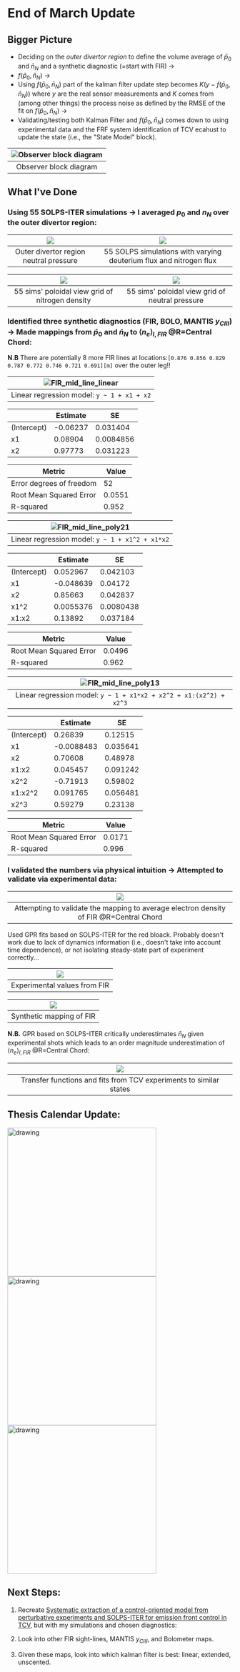 # End of March Update

## Bigger Picture
- Deciding on the *outer divertor region* to define the volume average of $\bar{p}_0$ and $\bar{n}_N$ and a synthetic diagnostic (=start with FIR) $\rightarrow$  
- $f(\bar{p}_0, \bar{n}_N)$ $\rightarrow$  
- Using $f(\bar{p}_0, \bar{n}_N)$ part of the kalman filter update step becomes $K(y - f(\bar{p}_0, \bar{n}_N))$ where $y$ are the real sensor measurements and $K$ comes from (among other things) the process noise as defined by the RMSE of the fit on $f(\bar{p}_0, \bar{n}_N)$ $\rightarrow$  
- Validating/testing both Kalman Filter and $f(\bar{p}_0, \bar{n}_N)$ comes down to using experimental data and the FRF system identification of TCV ecahust to update the state (i.e., the "State Model" block).

| ![Observer block diagram](JournalImages/Observer_Block_Diagram.png) |
|:--:|
|Observer block diagram|

## What I've Done

### Using 55 SOLPS-ITER simulations $\rightarrow$ I averaged $p_0$ and $n_N$ over the outer divertor region:

| ![](JournalImages/p0_odiv_polview.svg) | ![](JournalImages/p0_vs_nZ_data_labels.svg) |
|:--------:|:-------:|
| Outer divertor region neutral pressure | 55 SOLPS simulations with varying deuterium flux and nitrogen flux |  

| ![](JournalImages/grid_polVIew_SOLPS_nN.svg) | ![](JournalImages/grid_polView_SOLPS_p0.svg) |
|:---------:|:-------:|
| 55 sims' poloidal view grid of nitrogen density | 55 sims' poloidal view grid of neutral pressure |

### Identified three synthetic diagnostics (FIR, BOLO, MANTIS $y_{CIII}$) $\rightarrow$ Made mappings from $\bar{p}_0$ and $\bar{n}_N$ to $\langle n_e\rangle _{l,FIR}$ @R=Central Chord:

**N.B** There are potentially 8 more FIR lines at locations:`[0.876 0.856 0.829 0.787 0.772 0.746 0.721 0.691][m]` over the outer leg!!

| ![FIR_mid_line_linear](JournalImages/FIR_mid_line_linear.svg) |
|:--:| 
|Linear regression model: `y ~ 1 + x1 + x2`|  

|               | Estimate   | SE         |
|---------------|------------|------------|
| (Intercept)   | -0.06237   | 0.031404   |
| x1            | 0.08904    | 0.0084856  |
| x2            | 0.97773    | 0.031223   |  

| Metric                                 | Value            |
|----------------------------------------|------------------|
| Error degrees of freedom               | 52               |
| Root Mean Squared Error                | 0.0551           |
| R-squared                              | 0.952            | 


|![FIR_mid_line_poly21](JournalImages/FIR_mid_line_poly21.svg)|
|:--:| 
|Linear regression model: `y ~ 1 + x1^2 + x1*x2`|  

|               | Estimate   | SE        |
|---------------|------------|-----------|
| (Intercept)   | 0.052967   | 0.042103  |
| x1            | -0.048639  | 0.04172   |
| x2            | 0.85663    | 0.042837  |
| x1^2          | 0.0055376  | 0.0080438 |
| x1:x2         | 0.13892    | 0.037184  |  

| Metric                                 | Value            |
|----------------------------------------|------------------|
| Root Mean Squared Error                | 0.0496           |
| R-squared                              | 0.962            |


| ![FIR_mid_line_poly13](JournalImages/FIR_mid_line_poly13.svg) |
|:--:| 
| Linear regression model: `y ~ 1 + x1*x2 + x2^2 + x1:(x2^2) + x2^3` |  

|               | Estimate   | SE        |
|---------------|------------|-----------|
| (Intercept)   | 0.26839    | 0.12515   |
| x1            | -0.0088483 | 0.035641  |
| x2            | 0.70608    | 0.48978   |
| x1:x2         | 0.045457   | 0.091242  |
| x2^2          | -0.71913   | 0.59802   |
| x1:x2^2       | 0.091765   | 0.056481  |
| x2^3          | 0.59279    | 0.23138   |  

| Metric                                 | Value            |
|----------------------------------------|------------------|
| Root Mean Squared Error                | 0.0171           |
| R-squared                              | 0.996            |

### I validated the numbers via physical intuition $\rightarrow$ Attempted to validate via experimental data:

| ![](JournalImages/map_validation_attempt.png) |
|:--:|
| Attempting to validate the mapping to average electron density of FIR @R=Central Chord |

Used GPR fits based on SOLPS-ITER for the red bloack. Probably doesn't work due to lack of dynamics information (i.e., doesn't take into account time dependence), or not isolating steady-state part of experiment correctly... 

|![](JournalImages/Cntrl_FIR_ne_linAvg_exp.svg) |
|:--:|
|Experimental values from FIR|

|![](JournalImages/Cntrl_FIR_ne_linAvg_synth.svg)|
|:--:|
|Synthetic mapping of FIR|

**N.B.** GPR based on SOLPS-ITER critically underestimates $\bar{n}_{N}$ given experimental shots which leads to an order magnitude underestimation of $\langle n_e\rangle _{l,FIR}$ @R=Central Chord:  

| ![](JournalImages/TCV_Exhaust_TF.png) |
|:--:|
| Transfer functions and fits from TCV experiments to similar states |

## Thesis Calendar Update:  

<p float="left">
    <img src="JournalImages/schedLegend.png" alt="drawing" width="333"/>
    <img src="JournalImages/MarAprMay.png" alt="drawing" width="333"/>
    <img src="JournalImages/MayJunJulAug.png" alt="drawing" width="333"/>
</p>

## Next Steps:

1. Recreate [Systematic extraction of a control-oriented model from perturbative experiments and SOLPS-ITER for emission front control in TCV](https://iopscience.iop.org/article/10.1088/1741-4326/ac5b8c), but with my simulations and chosen diagnostics:

2. Look into other FIR sight-lines, MANTIS $y_{CIII}$, and Bolometer maps.

3. Given these maps, look into which kalman filter is best: linear, extended, unscented.
